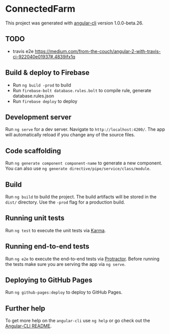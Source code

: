 # ConnectedFarm

This project was generated with [angular-cli](https://github.com/angular/angular-cli) version 1.0.0-beta.26.

## TODO
 - travis e2e https://medium.com/from-the-couch/angular-2-with-travis-ci-922040e01937#.4839ifx1q

## Build & deploy to Firebase

* Run `ng build -prod` to build
* Run `firebase-bolt database.rules.bolt` to compile rule, generate database.rules.json
* Run `firebase deploy` to deploy

## Development server
Run `ng serve` for a dev server. Navigate to `http://localhost:4200/`. The app will automatically reload if you change any of the source files.

## Code scaffolding

Run `ng generate component component-name` to generate a new component. You can also use `ng generate directive/pipe/service/class/module`.

## Build

Run `ng build` to build the project. The build artifacts will be stored in the `dist/` directory. Use the `-prod` flag for a production build.

## Running unit tests

Run `ng test` to execute the unit tests via [Karma](https://karma-runner.github.io).

## Running end-to-end tests

Run `ng e2e` to execute the end-to-end tests via [Protractor](http://www.protractortest.org/).
Before running the tests make sure you are serving the app via `ng serve`.

## Deploying to GitHub Pages

Run `ng github-pages:deploy` to deploy to GitHub Pages.

## Further help

To get more help on the `angular-cli` use `ng help` or go check out the [Angular-CLI README](https://github.com/angular/angular-cli/blob/master/README.md).
